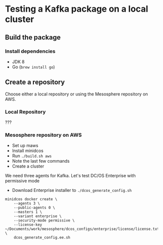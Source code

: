 # Testing a Kafka package on a local cluster

## Build the package

### Install dependencies

* JDK 8
* Go (`brew install go`)

## Create a repository

Choose either a local repository or using the Mesosphere repository on AWS.

### Local Repository

???

### Mesosphere repository on AWS

* Set up maws
* Install minidcos
* Run `./build.sh aws`
* Note the last few commands
* Create a cluster

We need three agents for Kafka.
Let's test DC/OS Enterprise with permissive mode

* Download Enterprise installer to `./dcos_generate_config.sh`

```
minidcos docker create \
    --agents 3 \
    --public-agents 0 \
    --masters 1 \
    --variant enterprise \
    --security-mode permissive \
    --license-key ~/Documents/work/mesosphere/dcos_configs/enterprise/license/license.txt \
    dcos_generate_config.ee.sh
```
